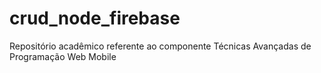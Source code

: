 # crud_node_firebase
Repositório acadêmico referente ao componente Técnicas Avançadas de Programação Web Mobile
